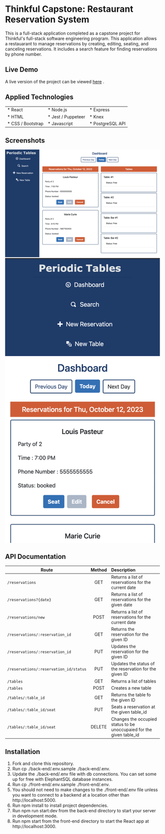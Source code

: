 # Thinkful Capstone: Restaurant Reservation System


This is a full-stack application completed as a capstone project for Thinkful's full-stack software engineering program. This application allows a restauarant to manage reservations by creating, editing, seating, and canceling reservations. It includes a search feature for finding reservations by phone number. 

## Live Demo

A live version of the project can be viewed [here][Live Version] . 

## Applied Technologies

<table border="0">
 <tr>
    <td>* React</td>
    <td>* Node.js</td>
    <td>* Express </td>
 </tr>
 <tr>
    <td>* HTML</td>
    <td>* Jest / Puppeteer</td>
    <td>* Knex</td>
 </tr>
   <tr>
    <td>* CSS / Bootstrap</td>
    <td>* Javascript </td>
    <td>* PostgreSQL API</td>
 </tr>
</table>

## Screenshots

![Dashboard](/images/Dashboard.png)
![Dashboard Mobile](/images/Dashboard-mobile.png)


## API Documentation

| Route                     | Method     |                          Description                             |
| ------------------------- | :----------: | :---------------------------------------------------------------------- |
| `/reservations`          |  GET | Returns a list of reservations for the current date  |
| `/reservations?{date}`    |  GET | Returns a list of reservations for the given date |
| `/reservations/new`          |  POST | Returns a list of reservations for the current date  |
| `/reservations/:reservation_id`    |  GET | Returns the reservation for the given ID |
| `/reservations/:reservation_id`    |  PUT | Updates the reservation for the given ID  |
| `/reservations/:reservation_id/status`    |  PUT | Updates the status of the reservation for the given ID |
| `/tables`          |  GET | Returns a list of tables  |
| `/tables`          |  POST | Creates a new table  |
| `/tables/:table_id`          |  GET | Returns the table fo the given ID  |
| `/tables/:table_id/seat`          |  PUT | Seats a reservation at the given table_id  |
| `/tables/:table_id/seat`          |  DELETE | Changes the occupied status to be unoccupaied for the given table_id  |

## Installation

1. Fork and clone this repository.
2. Run cp ./back-end/.env.sample ./back-end/.env.
3. Update the ./back-end/.env file with db connections. You can set some up for free with ElephantSQL database instances.
4. Run cp ./front-end/.env.sample ./front-end/.env.
5. You should not need to make changes to the ./front-end/.env file unless you want to connect to a backend at a location other than http://localhost:5000.
6. Run npm install to install project dependencies.
7. Run npm run start:dev from the back-end directory to start your server in development mode.
8. Run npm start from the front-end directory to start the React app at http://localhost:3000.
  
[Live Version]: https://periodic-tables-restaurant-reservation-fo68.onrender.com/dashboard


